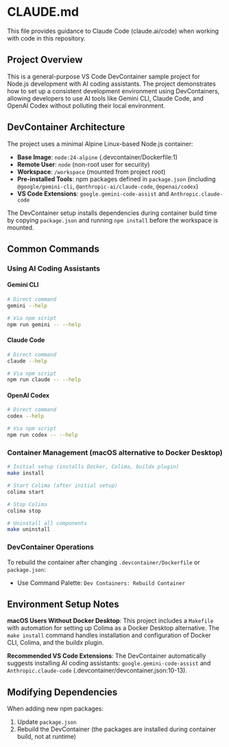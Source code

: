 # CLAUDE.md

This file provides guidance to Claude Code (claude.ai/code) when working with code in this repository.

## Project Overview

This is a general-purpose VS Code DevContainer sample project for Node.js development with AI coding assistants. The project demonstrates how to set up a consistent development environment using DevContainers, allowing developers to use AI tools like Gemini CLI, Claude Code, and OpenAI Codex without polluting their local environment.

## DevContainer Architecture

The project uses a minimal Alpine Linux-based Node.js container:

- **Base Image**: `node:24-alpine` (.devcontainer/Dockerfile:1)
- **Remote User**: `node` (non-root user for security)
- **Workspace**: `/workspace` (mounted from project root)
- **Pre-installed Tools**: npm packages defined in `package.json` (including `@google/gemini-cli`, `@anthropic-ai/claude-code`, `@openai/codex`)
- **VS Code Extensions**: `google.gemini-code-assist` and `Anthropic.claude-code`

The DevContainer setup installs dependencies during container build time by copying `package.json` and running `npm install` before the workspace is mounted.

## Common Commands

### Using AI Coding Assistants

#### Gemini CLI

```bash
# Direct command
gemini --help

# Via npm script
npm run gemini -- --help
```

#### Claude Code

```bash
# Direct command
claude --help

# Via npm script
npm run claude -- --help
```

#### OpenAI Codex

```bash
# Direct command
codex --help

# Via npm script
npm run codex -- --help
```

### Container Management (macOS alternative to Docker Desktop)

```bash
# Initial setup (installs Docker, Colima, buildx plugin)
make install

# Start Colima (after initial setup)
colima start

# Stop Colima
colima stop

# Uninstall all components
make uninstall
```

### DevContainer Operations

To rebuild the container after changing `.devcontainer/Dockerfile` or `package.json`:
- Use Command Palette: `Dev Containers: Rebuild Container`

## Environment Setup Notes

**macOS Users Without Docker Desktop**: This project includes a `Makefile` with automation for setting up Colima as a Docker Desktop alternative. The `make install` command handles installation and configuration of Docker CLI, Colima, and the buildx plugin.

**Recommended VS Code Extensions**: The DevContainer automatically suggests installing AI coding assistants: `google.gemini-code-assist` and `Anthropic.claude-code` (.devcontainer/devcontainer.json:10-13).

## Modifying Dependencies

When adding new npm packages:
1. Update `package.json`
2. Rebuild the DevContainer (the packages are installed during container build, not at runtime)
